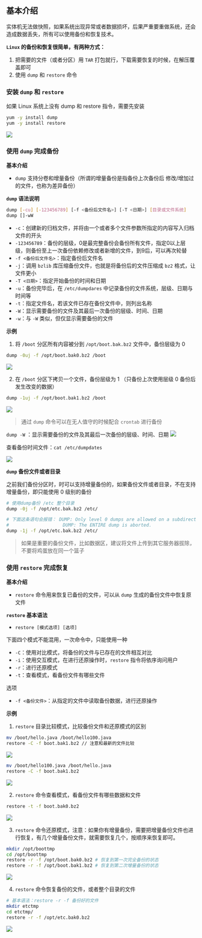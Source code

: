 ## 基本介绍

实体机无法做快照，如果系统出现异常或者数据损坏，后果严重要重做系统，还会造成数据丢失，所有可以使用备份和恢复技术。

**`Linux` 的备份和恢复很简单，有两种方式：**
1. 把需要的文件（或者分区）用 `TAR` 打包就行，下载需要恢复的时候，在解压覆盖即可
2. 使用 `dump` 和 `restore` 命令

### 安装 `dump` 和 `restore`

如果 Linux 系统上没有 dump 和 restore 指令，需要先安装

```bash
yum -y install dump
yum -y install restore
```

![](https://markdown-ft.oss-cn-shenzhen.aliyuncs.com/image-for-typora/20221115112834.png)

### 使用 `dump` 完成备份

**基本介绍**
- `dump` 支持分卷和增量备份（所谓的增量备份是指备份上次备份后 修改/增加过的文件，也称为差异备份）

**`dump` 语法说明**

```bash
dump [-cu] [-123456789] [-f <备份后文件名>] [-T <日期>] [目录或文件系统]
dump []-wW
```

- `-c`：创建新的归档文件，并将由一个或者多个文件参数所指定的内容写入归档文件的开头
- `-123456789`：备份的层级，0是最完整备份会备份所有文件，指定0以上层级，则备份至上一次备份依赖修改或者新增的文件，到9后，可以再次轮替
- `-f <备份后文件名>`：指定备份后文件名
- `-j`：调用 `bzlib` 库压缩备份文件，也就是将备份后的文件压缩成 `bz2` 格式，让文件更小
- `-T <日期>`：指定开始备份的时间和日期
- `-u`：备份完毕后，在 `/etc/dumpdares` 中记录备份的文件系统，层级、日期与时间等
- `-t`：指定文件名，若该文件已存在备份文件中，则列出名称
- `-W`：显示需要备份的文件及其最后一次备份的层级、时间、日期
- `-w`：与 `-W` 类似，但仅显示需要备份的文件

**示例**
1. 将 `/boot` 分区所有内容被分到 `/opt/boot.bak.bz2` 文件中，备份层级为 0
```bash
dump -0uj -f /opt/boot.bak0.bz2 /boot
```
![](https://markdown-ft.oss-cn-shenzhen.aliyuncs.com/image-for-typora/20221115115255.png)

2. 在 `/boot` 分区下拷贝一个文件，备份层级为 1 （只备份上次使用层级 0 备份后发生改变的数据）
```bash
dump -1uj -f /opt/boot.bak1.bz2 /boot
```
![](https://markdown-ft.oss-cn-shenzhen.aliyuncs.com/image-for-typora/20221115115426.png)

> 通过 `dump` 命令可以在无人值守的时候配合 `crontab` 进行备份

`dump -W` ：显示需要备份的文件及其最后一次备份的层级、时间、日期
![](https://markdown-ft.oss-cn-shenzhen.aliyuncs.com/image-for-typora/20221115115557.png)

查看备份时间文件：`cat /etc/dumpdates`

![](https://markdown-ft.oss-cn-shenzhen.aliyuncs.com/image-for-typora/20221115115625.png)

**`dump` 备份文件或者目录**

之前我们备份分区时，时可以支持增量备份的，如果备份文件或者目录，不在支持增量备份，即只能使用 0 级别的备份
```bash
# 使用dump备份 /etc 整个目录
dump -0j -f /opt/etc.bak.bz2 /etc/

# 下面这条语句会报错： DUMP: Only level 0 dumps are allowed on a subdirectory
#                    DUMP: The ENTIRE dump is aborted.
dump -1j -f /opt/etc.bak.bz2 /etc/
```

>如果是重要的备份文件，比如数据区，建议将文件上传到其它服务器拔除，不要将鸡蛋放在同一个篮子

### 使用 `restore` 完成恢复

**基本介绍**
- `restore` 命令用来恢复已备份的文件，可以从 `dump` 生成的备份文件中恢复原文件

**`restore` 基本语法**
- `restore [模式选项] [选项]`

下面四个模式不能混用，一次命令中，只能使用一种
- `-C`：使用对比模式，将备份的文件与已存在的文件相互对比
- `-i`：使用交互模式，在进行还原操作时，`restore` 指令将依序询问用户
- `-r`：进行还原模式
- `-t`：查看模式，看备份文件有哪些文件

选项
- `-f <备份文件>`：从指定的文件中读取备份数据，进行还原操作

**示例**

1. `restore` 目录比较模式，比较备份文件和还原模式的区别

```bash
mv /boot/hello.java /boot/hello100.java
restore -C -f boot.bak1.bz2 // 注意和最新的文件比较
```
![](https://markdown-ft.oss-cn-shenzhen.aliyuncs.com/image-for-typora/20221115121429.png)

```bash
mv /boot/hello100.java /boot/hello.java
restore -C -f boot.bak1.bz2
```
![](https://markdown-ft.oss-cn-shenzhen.aliyuncs.com/image-for-typora/20221115121453.png)

2. `restore` 命令查看模式，看备份文件有哪些数据和文件

```bash
restore -t -f boot.bak0.bz2
```
![](https://markdown-ft.oss-cn-shenzhen.aliyuncs.com/image-for-typora/20221115121837.png)

3. `restore` 命令还原模式，注意：如果你有增量备份，需要把增量备份文件也进行恢复，有几个增量备份文件，就需要恢复几个，按顺序来恢复即可。
```bash
mkdir /opt/boottmp
cd /opt/boottmp
restore -r -f /opt/boot.bak0.bz2 # 恢复到第一次完全备份的状态
restore -r -f /opt/boot.bak1.bz2 # 恢复到第二次增量备份的状态
```

![](https://markdown-ft.oss-cn-shenzhen.aliyuncs.com/image-for-typora/20221115122134.png)

4. `restore` 命令恢复备份的文件，或者整个目录的文件
```bash 
# 基本语法：restore -r -f 备份好的文件
mkdir etctmp
cd etctmp/
restore -r -f /opt/etc.bak0.bz2
```
![](https://markdown-ft.oss-cn-shenzhen.aliyuncs.com/image-for-typora/20221115122422.png)
